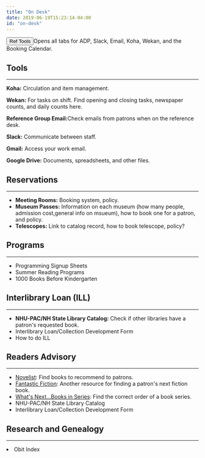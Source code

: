 ```yaml
---
title: "On Desk"
date: 2019-06-19T15:23:14-04:00
id: "on-desk"
---
```



<div class="col-sm-9">
<div role="main">

<div class="div-button content">
  <button type="button" class="btn btn-template-main reference_btn" onclick="multiLink()">Ref Tools</button>Opens all tabs for ADP, Slack, Email, Koha, Wekan, and the Booking Calendar.
</div>

<div class="content">
<h2 id="tools">Tools</h2>
<hr>
<p><strong>Koha:</strong> Circulation and item management.</p>

<p><strong>Wekan:</strong> For tasks on shift. Find opening and closing tasks, newspaper counts, and daily counts here.</p>

<p><strong>Reference Group Email:</strong>Check emails from patrons when on the reference desk.</p>

<p><strong>Slack:</strong> Communicate between staff.</p>

<p><strong>Gmail:</strong> Access your work email.

<p><strong>Google Drive:</strong> Documents, spreadsheets, and other files. </p>

</p>
</div>

<div class="content">
<h2 id="reservations">Reservations</h2>
<hr>

<ul>
<li><strong>Meeting Rooms:</strong> Booking system, policy.</li>
<li><strong>Museum Passes:</strong>  Information on each museum (how many people, admission cost,general info on msueum), how to book one for a patron, and policy.</li>
<li><strong>Telescopes:</strong> Link to catalog record, how to book telescope, policy?</li>
</ul>
</div>

<div id="programs" class="content">
<h2>Programs</h2>
<hr>
  <ul>
    <li>Programming Signup Sheets</li>
    <li>Summer Reading Programs</li>
    <li>1000 Books Before Kindergarten</li>
  </ul>
</div>


<div class="content">
<h2 id="ill">Interlibrary Loan (ILL)</h2>
<hr>
<ul>
<li><strong>NHU-PAC/NH State Library Catalog:</strong> Check if other libraries have a patron's requested book.</li>
<li>Interlibrary Loan/Collection Development Form</li>
<li>How to do ILL</li>
</ul>
</div>

<div class="content">
<h2 id="ra">Readers Advisory</h2>
<hr>
  <ul>
    <li><a href="http://search.ebscohost.com/login.aspx?authtype=ip,cpid&custid=lebpub&profile=NOVPLUS" target="_blank">Novelist</a>: Find books to recommend to patrons.</li>
    <li><a href="https://www.fantasticfiction.com/" target="_blank">Fantastic Fiction</a>: Another resource for finding a patron's next fiction book.</li>
    <li><a href="http://ww2.kdl.org/libcat/whatsnext.asp" target="_blank">What's Next...Books in Series</a>: Find the correct order of a book series.</li>
    <li>NHU-PAC/NH State Library Catalog</li>
    <li>Interlibrary Loan/Collection Development Form</li>
  </ul>
</div>



<div class="content">
<h2 id="research">Research and Genealogy</h2>
<hr>
  <li>Obit Index</li>
</ul>
</div>
</div>
</div>
</div>
</div>
